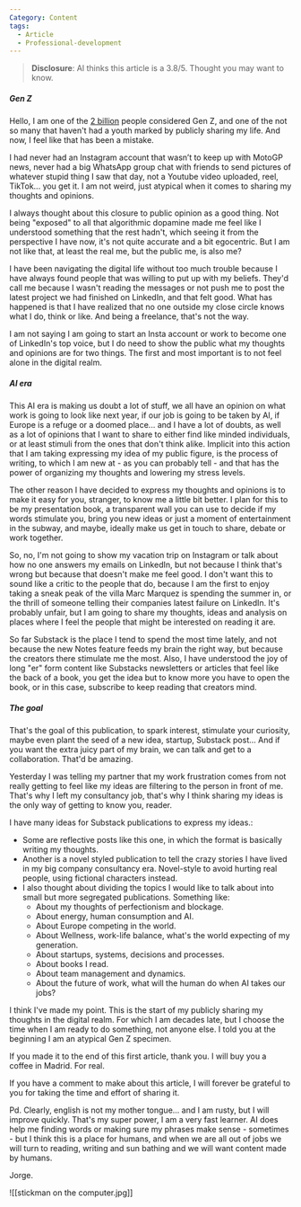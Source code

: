 ```yaml
---
Category: Content
tags:
  - Article
  - Professional-development
---
```

> **Disclosure**: AI thinks this article is a 3.8/5. Thought you may want to know.

##### Gen Z
Hello, I am one of the [2 billion](https://www.cbi.eu/market-information/tourism/gen-z/market-potential) people considered Gen Z, and one of the not so many that haven't had a youth marked by publicly sharing my life. And now, I feel like that has been a mistake.

I had never had an Instagram account that wasn’t to keep up with MotoGP news, never had a big WhatsApp group chat with friends to send pictures of whatever stupid thing I saw that day, not a Youtube video uploaded, reel, TikTok... you get it. I am not weird, just atypical when it comes to sharing my thoughts and opinions.

I always thought about this closure to public opinion as a good thing. Not being "exposed" to all that algorithmic dopamine made me feel like I understood something that the rest hadn't, which seeing it from the perspective I have now, it's not quite accurate and a bit egocentric. But I am not like that, at least the real me, but the public me, is also me?

I have been navigating the digital life without too much trouble because I have always found people that was willing to put up with my beliefs. They'd call me because I wasn't reading the messages or not push me to post the latest project we had finished on LinkedIn, and that felt good. What has happened is that I have realized that no one outside my close circle knows what I do, think or like. And being a freelance, that's not the way.

I am not saying I am going to start an Insta account or work to become one of LinkedIn's top voice, but I do need to show the public what my thoughts and opinions are for two things. The first and most important is to not feel alone in the digital realm. 

##### AI era
This AI era is making us doubt a lot of stuff, we all have an opinion on what work is going to look like next year, if our job is going to be taken by AI, if Europe is a refuge or a doomed place... and I have a lot of doubts, as well as a lot of opinions that I want to share to either find like minded individuals, or at least stimuli from the ones that don't think alike. Implicit into this action that I am taking expressing my idea of my public figure, is the process of writing, to which I am new at - as you can probably tell - and that has the power of organizing my thoughts and lowering my stress levels.

The other reason I have decided to express my thoughts and opinions is to make it easy for you, stranger, to know me a little bit better. I plan for this to be my presentation book, a transparent wall you can use to decide if my words stimulate you, bring you new ideas or just a moment of entertainment in the subway, and maybe, ideally make us get in touch to share, debate or work together.

So, no, I'm not going to show my vacation trip on Instagram or talk about how no one answers my emails on LinkedIn, but not because I think that's wrong but because that doesn't make me feel good. I don't want this to sound like a critic to the people that do, because I am the first to enjoy taking a sneak peak of the villa Marc Marquez is spending the summer in, or the thrill of someone telling their companies latest failure on LinkedIn. It's probably unfair, but I am going to share my thoughts, ideas and analysis on places where I feel the people that might be interested on reading it are.

So far Substack is the place I tend to spend the most time lately, and not because the new Notes feature feeds my brain the right way, but because the creators there stimulate me the most. Also, I have understood the joy of long "er" form content like Substacks newsletters or articles that feel like the back of a book, you get the idea but to know more you have to open the book, or in this case, subscribe to keep reading that creators mind.

##### The goal
That's the goal of this publication, to spark interest, stimulate your curiosity, maybe even plant the seed of a new idea, startup, Substack post...  And if you want the extra juicy part of my brain, we can talk and get to a collaboration. That'd be amazing.

Yesterday I was telling my partner that my work frustration comes from not really getting to feel like my ideas are filtering to the person in front of me. That's why I left my consultancy job, that's why I think sharing my ideas is the only way of getting to know you, reader.

I have many ideas for Substack publications to express my ideas.:
- Some are reflective posts like this one, in which the format is basically writing my thoughts.
- Another is a novel styled publication to tell the crazy stories I have lived in my big company consultancy era. Novel-style to avoid hurting real people, using fictional characters instead.
- I also thought about dividing the topics I would like to talk about into small but more segregated publications. Something like:
	- About my thoughts of perfectionism and blockage.
	- About energy, human consumption and AI.
	- About Europe competing in the world.
	- About Wellness, work-life balance, what's the world expecting of my generation.
	- About startups, systems, decisions and processes.
	- About books I read.
	- About team management and dynamics.
	- About the future of work, what will the human do when AI takes our jobs?

I think I've made my point. This is the start of my publicly sharing my thoughts in the digital realm. For which I am decades late, but I choose the time when I am ready to do something, not anyone else. I told you at the beginning I am an atypical Gen Z specimen.

If you made it to the end of this first article, thank you. I will buy you a coffee in Madrid. For real.

If you have a comment to make about this article, I will forever be grateful to you for taking the time and effort of sharing it.

Pd. Clearly, english is not my mother tongue... and I am rusty, but I will improve quickly. That's my super power, I am a very fast learner. AI does help me finding words or making sure my phrases make sense - sometimes - but I think this is a place for humans, and when we are all out of jobs we will turn to reading, writing and sun bathing and we will want content made by humans.

Jorge.

![[stickman on the computer.jpg]]